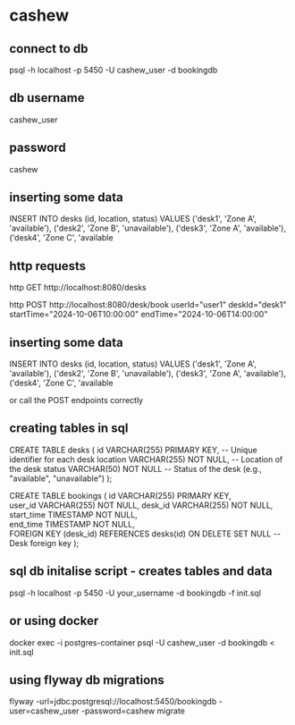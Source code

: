 # cashew

## connect to db
psql -h localhost -p 5450 -U cashew_user -d bookingdb

## db username
cashew_user

## password
cashew

## inserting some data
INSERT INTO desks (id, location, status)
VALUES
('desk1', 'Zone A', 'available'),
('desk2', 'Zone B', 'unavailable'),
('desk3', 'Zone A', 'available'),
('desk4', 'Zone C', 'available


## http requests
http GET http://localhost:8080/desks


http POST http://localhost:8080/desk/book userId="user1" deskId="desk1" startTime="2024-10-06T10:00:00" endTime="2024-10-06T14:00:00"


## inserting some data
INSERT INTO desks (id, location, status)
VALUES
('desk1', 'Zone A', 'available'),
('desk2', 'Zone B', 'unavailable'),
('desk3', 'Zone A', 'available'),
('desk4', 'Zone C', 'available

or call the POST endpoints correctly


## creating tables in sql

CREATE TABLE desks (
id VARCHAR(255) PRIMARY KEY,    -- Unique identifier for each desk
location VARCHAR(255) NOT NULL, -- Location of the desk
status VARCHAR(50) NOT NULL     -- Status of the desk (e.g., "available", "unavailable")
);

CREATE TABLE bookings (
id VARCHAR(255) PRIMARY KEY,   
user_id VARCHAR(255) NOT NULL,
desk_id VARCHAR(255) NOT NULL,    
start_time TIMESTAMP NOT NULL,    
end_time TIMESTAMP NOT NULL,    
FOREIGN KEY (desk_id) REFERENCES desks(id) ON DELETE SET NULL  -- Desk foreign key
);

## sql db initalise script - creates tables and data
psql -h localhost -p 5450 -U your_username -d bookingdb -f init.sql

## or using docker

docker exec -i postgres-container psql -U cashew_user -d bookingdb < init.sql

## using flyway db migrations

flyway -url=jdbc:postgresql://localhost:5450/bookingdb -user=cashew_user -password=cashew migrate
